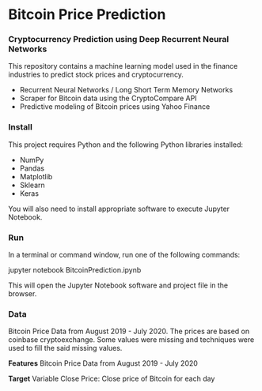 # Bitcoin Price Prediction

### Cryptocurrency Prediction using Deep Recurrent Neural Networks

This repository contains a machine learning model used in the finance industries to predict stock prices and cryptocurrency.

- Recurrent Neural Networks / Long Short Term Memory Networks
- Scraper for Bitcoin data using the CryptoCompare API
- Predictive modeling of Bitcoin prices using Yahoo Finance

### Install
This project requires Python and the following Python libraries installed:

- NumPy
- Pandas
- Matplotlib
- Sklearn
- Keras

You will also need to install appropriate software to execute Jupyter Notebook.

### Run
In a terminal or command window, run one of the following commands:

jupyter notebook BitcoinPrediction.ipynb

This will open the Jupyter Notebook software and project file in the browser.

### Data
Bitcoin Price Data from August 2019 - July 2020. The prices are based on coinbase cryptoexchange. Some values were missing and techniques were used to fill the said missing values.

**Features** Bitcoin Price Data from August 2019 - July 2020

**Target** Variable Close Price: Close price of Bitcoin for each day
 
